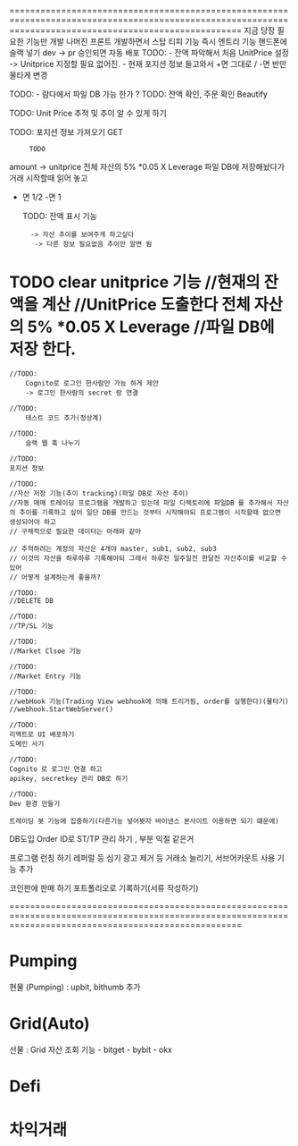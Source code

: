 
=========================================================================================================================================================
지금 당장 필요한 기능만 개발 
나머진 프론트 개발하면서
스탑 티피 기능 즉시 엔트리 기능
핸드폰에 슬랙 넣기
dev -> pr 승인되면 자동 배포
TODO: 
	- 잔액 파악해서 처음 UnitPrice 설정 -> Unitprice 지정할 필요 없어진.
	- 현재 포지션 정보 들고와서 +면 그대로 / -면 반만 물타게 변경

TODO:
	- 람다에서 파일 DB 가능 한가 ?
TODO:
	잔액 확인, 주문 확인 Beautify

TODO:
	Unit Price 추적 및 추이 알 수 있게 하기

TODO:
	포지션 정보 가져오기 GET

		 TODO
amount -> unitprice 전체 자산의 5% *0.05 X Leverage
파일 DB에 저장해놨다가 거래 시작할때 읽어 놓고 
+ 면 1/2 -면 1

	TODO:
		잔액 표시 기능

 		-> 자산 추이를 보여주게 하고싶다
		 -> 다른 정보 필요없음 추이만 알면 됨


TODO
clear unitprice 기능
	//현재의 잔액을 계산
	//UnitPrice 도출한다 전체 자산의 5% *0.05 X Leverage
	//파일 DB에 저장 한다.
=========================================================================================================================================================
	//TODO:
		Cognito로 로그인 한사람만 가능 하게 제안
		-> 로그인 한사람의 secret 랑 연결

	//TODO:
		테스트 코드 추가(정상계)

	//TODO:
		슬랙 웹 훅 나누기

	//TODO: 
	포지션 정보

	//TODO:
	//자산 저장 기능(추이 tracking)(파일 DB로 자산 추이)
	//자동 매매 트레이딩 프로그램을 개발하고 있는데 파일 디렉토리에 파일DB 를 추가해서 자산의 추이를 기록하고 싶어 일단 DB를 만드는 것부터 시작해야되 프로그램이 시작할때 없으면 생성되어야 하고
	// 구체적으로 필요한 데이터는 아래와 같아

	// 추적하려는 계정의 자산은 4개야 master, sub1, sub2, sub3
	// 이것의 자산을 하루하루 기록해야되 그래서 하루전 일주일전 한달전 자산추이를 비교할 수 있어
	// 어떻게 설계하는게 좋을까?

	//TODO:
	//DELETE DB

	//TODO:
	//TP/SL 기능

	//TODO:
	//Market Clsoe 기능

	//TODO:
	//Market Entry 기능

	//TODO:
	//webHook 기능(Trading View webhook에 의해 트리거됨, order를 실행한다)(물타기)
	//webhook.StartWebServer()

	//TODO:
	리액트로 UI 배포하기
	도메인 사기

	//TODO:
	Cognito 로 로그인 연결 하고 
	apikey, secretkey 관리 DB로 하기

	//TODO:
	Dev 환경 만들기

	트레이딩 봇 기능에 집중하기(다른기능 넣어봣자 바이낸스 본사이트 이용하면 되기 떄문에)
DB도입
Order ID로 ST/TP 관리 하기 , 부분 익절 같은거

프로그램 런칭 하기
레퍼럴 등 심기
광고 제거 등
거래소 늘리기, 서브어카운트 사용 기능 추가

코인판에 판매 하기
포트폴리오로 기록하기(서류 작성하기)

=========================================================================================================================================================

# Pumping
현물 (Pumping) : upbit, bithumb 추가

# Grid(Auto)
선물 : Grid 자산 조회 기능
    - bitget
    - bybit
    - okx

# Defi

# 차익거래